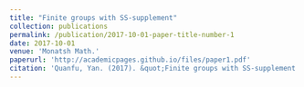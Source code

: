 ```yaml
---
title: "Finite groups with SS-supplement"
collection: publications
permalink: /publication/2017-10-01-paper-title-number-1
date: 2017-10-01
venue: 'Monatsh Math.'
paperurl: 'http://academicpages.github.io/files/paper1.pdf'
citation: 'Quanfu, Yan. (2017). &quot;Finite groups with SS-supplement.&quot; Monatsh Math. 184.'
---
```


